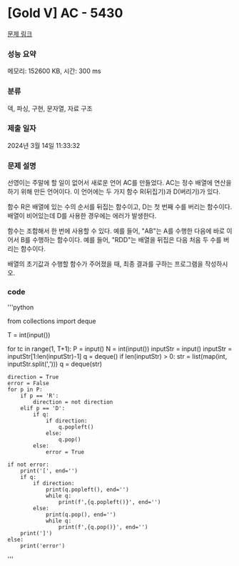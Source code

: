 # [Gold V] AC - 5430 

[문제 링크](https://www.acmicpc.net/problem/5430) 

### 성능 요약

메모리: 152600 KB, 시간: 300 ms

### 분류

덱, 파싱, 구현, 문자열, 자료 구조

### 제출 일자

2024년 3월 14일 11:33:32

### 문제 설명

<p>선영이는 주말에 할 일이 없어서 새로운 언어 AC를 만들었다. AC는 정수 배열에 연산을 하기 위해 만든 언어이다. 이 언어에는 두 가지 함수 R(뒤집기)과 D(버리기)가 있다.</p>

<p>함수 R은 배열에 있는 수의 순서를 뒤집는 함수이고, D는 첫 번째 수를 버리는 함수이다. 배열이 비어있는데 D를 사용한 경우에는 에러가 발생한다.</p>

<p>함수는 조합해서 한 번에 사용할 수 있다. 예를 들어, "AB"는 A를 수행한 다음에 바로 이어서 B를 수행하는 함수이다. 예를 들어, "RDD"는 배열을 뒤집은 다음 처음 두 수를 버리는 함수이다.</p>

<p>배열의 초기값과 수행할 함수가 주어졌을 때, 최종 결과를 구하는 프로그램을 작성하시오.</p>

### code

'''python

from collections import deque


T = int(input())

for tc in range(1, T+1):
    P = input()
    N = int(input())
    inputStr = input()
    inputStr = inputStr[1:len(inputStr)-1]
    q = deque()
    if len(inputStr) > 0:
        str = list(map(int, inputStr.split(',')))
        q = deque(str)

    direction = True
    error = False
    for p in P:
        if p == 'R':
            direction = not direction
        elif p == 'D':
            if q:
                if direction:
                    q.popleft()
                else:
                    q.pop()
            else:
                error = True

    if not error:
        print('[', end='')
        if q:
            if direction:
                print(q.popleft(), end='')
                while q:
                    print(f',{q.popleft()}', end='')
            else:
                print(q.pop(), end='')
                while q:
                    print(f',{q.pop()}', end='')
        print(']')
    else:
        print('error')


'''
